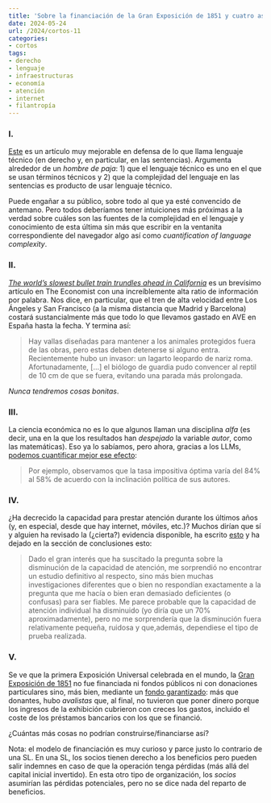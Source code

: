 ```yaml
---
title: 'Sobre la financiación de la Gran Exposición de 1851 y cuatro asuntos más'
date: 2024-05-24
url: /2024/cortos-11
categories:
- cortos
tags:
- derecho
- lenguaje
- infraestructuras
- economía
- atención
- internet
- filantropía
---
```


### I.

[Este](https://almacendederecho.org/lenguaje-simple-o-tecnico-en-las-sentencias-un-verdadero-dilema) es un artículo muy mejorable en defensa de lo que llama lenguaje técnico (en derecho y, en particular, en las sentencias). Argumenta alrededor de un _hombre de paja_: 1) que el lenguaje técnico es uno en el que se usan términos técnicos y 2) que la complejidad del lenguaje en las sentencias es producto de usar lenguaje técnico.

Puede engañar a su público, sobre todo al que ya esté convencido de antemano. Pero todos deberíamos tener intuiciones más próximas a la verdad sobre cuáles son las fuentes de la complejidad en el lenguaje y conocimiento de esta última sin más que escribir en la ventanita correspondiente del navegador algo así como _cuantification of language complexity_.


### II.

[_The world’s slowest bullet train trundles ahead in California_](https://www.economist.com/united-states/2024/05/16/the-worlds-slowest-bullet-train-trundles-ahead-in-california) es un brevísimo artículo en The Economist con una increíblemente alta ratio de información por palabra. Nos dice, en particular, que el tren de alta velocidad entre Los Ángeles y San Francisco (a la misma distancia que Madrid y Barcelona) costará sustancialmente más que todo lo que llevamos gastado en AVE en España hasta la fecha. Y termina así:

> Hay vallas diseñadas para mantener a los animales protegidos fuera de las obras, pero estas deben detenerse si alguno entra. Recientemente hubo un invasor: un lagarto leopardo de nariz roma. Afortunadamente, [...] el biólogo de guardia pudo convencer al reptil de 10 cm de que se fuera, evitando una parada más prolongada.

_Nunca tendremos cosas bonitas_.

### III.

La ciencia económica no es lo que algunos llaman una disciplina _alfa_ (es decir, una en la que los resultados han _despejado_ la variable _autor_, como las matemáticas). Eso ya lo sabíamos, pero ahora, gracias a los LLMs, [podemos cuantificar mejor ese efecto](https://marginalrevolution.com/marginalrevolution/2024/05/political-language-in-economics.html):

> Por ejemplo, observamos que la tasa impositiva óptima varía del 84% al 58% de acuerdo con la inclinación política de sus autores.



### IV.

¿Ha decrecido la capacidad para prestar atención durante los últimos años (y, en especial, desde que hay internet, móviles, etc.)? Muchos dirían que sí y alguien ha revisado la (¿cierta?) evidencia disponible, ha escrito [esto](https://www.lesswrong.com/posts/Pweg9xpKknkNwN8Fx/have-attention-spans-been-declining) y ha dejado en la sección de conclusiones esto:

> Dado el gran interés que ha suscitado la pregunta sobre la disminución de la capacidad de atención, me sorprendió no encontrar un estudio definitivo al respecto, sino más bien muchas investigaciones diferentes que o bien no respondían exactamente a la pregunta que me hacía o bien eran demasiado deficientes (o confusas) para ser fiables. Me parece probable que la capacidad de atención individual ha disminuido (yo diría que un 70% aproximadamente), pero no me sorprendería que la disminución fuera relativamente pequeña, ruidosa y que,además, dependiese el tipo de prueba realizada.

### V.

Se ve que la primera Exposición Universal celebrada en el mundo, la [Gran Exposición de 1851](https://es.wikipedia.org/wiki/Gran_Exposici%C3%B3n) no fue financiada ni fondos públicos ni con donaciones particulares sino, más bien, mediante un [fondo garantizado](https://www.ageofinvention.xyz/p/age-of-invention-leveraged-philanthropy): más que donantes, hubo _avalistas_ que, al final, no tuvieron que poner dinero porque los ingresos de la exhibición cubrieron con creces los gastos, incluido el coste de los préstamos bancarios con los que se financió.

¿Cuántas más cosas no podrían construirse/financiarse así?

Nota: el modelo de financiación es muy curioso y parce justo lo contrario de una SL. En una SL, los socios tienen derecho a los beneficios pero pueden salir indemnes en caso de que la operación tenga pérdidas (más allá del capital inicial invertido). En esta otro tipo de organización, los _socios_ asumirían las pérdidas potenciales, pero no se dice nada del reparto de beneficios.